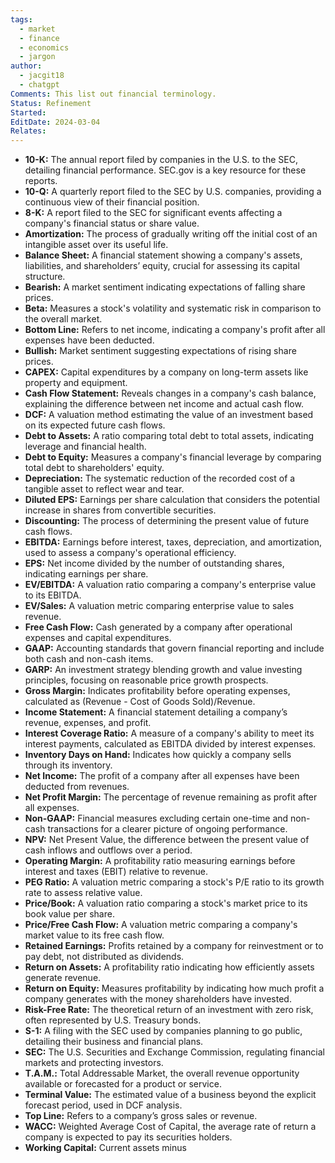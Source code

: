 ```yaml
---
tags:
  - market
  - finance
  - economics
  - jargon
author:
  - jacgit18
  - chatgpt
Comments: This list out financial terminology.
Status: Refinement
Started: 
EditDate: 2024-03-04
Relates:
---
```

- **10-K:** The annual report filed by companies in the U.S. to the SEC, detailing financial performance. SEC.gov is a key resource for these reports.
- **10-Q:** A quarterly report filed to the SEC by U.S. companies, providing a continuous view of their financial position.
- **8-K:** A report filed to the SEC for significant events affecting a company's financial status or share value.
- **Amortization:** The process of gradually writing off the initial cost of an intangible asset over its useful life.
- **Balance Sheet:** A financial statement showing a company's assets, liabilities, and shareholders’ equity, crucial for assessing its capital structure.
- **Bearish:** A market sentiment indicating expectations of falling share prices.
- **Beta:** Measures a stock's volatility and systematic risk in comparison to the overall market.
- **Bottom Line:** Refers to net income, indicating a company's profit after all expenses have been deducted.
- **Bullish:** Market sentiment suggesting expectations of rising share prices.
- **CAPEX:** Capital expenditures by a company on long-term assets like property and equipment.
- **Cash Flow Statement:** Reveals changes in a company's cash balance, explaining the difference between net income and actual cash flow.
- **DCF:** A valuation method estimating the value of an investment based on its expected future cash flows.
- **Debt to Assets:** A ratio comparing total debt to total assets, indicating leverage and financial health.
- **Debt to Equity:** Measures a company's financial leverage by comparing total debt to shareholders' equity.
- **Depreciation:** The systematic reduction of the recorded cost of a tangible asset to reflect wear and tear.
- **Diluted EPS:** Earnings per share calculation that considers the potential increase in shares from convertible securities.
- **Discounting:** The process of determining the present value of future cash flows.
- **EBITDA:** Earnings before interest, taxes, depreciation, and amortization, used to assess a company's operational efficiency.
- **EPS:** Net income divided by the number of outstanding shares, indicating earnings per share.
- **EV/EBITDA:** A valuation ratio comparing a company's enterprise value to its EBITDA.
- **EV/Sales:** A valuation metric comparing enterprise value to sales revenue.
- **Free Cash Flow:** Cash generated by a company after operational expenses and capital expenditures.
- **GAAP:** Accounting standards that govern financial reporting and include both cash and non-cash items.
- **GARP:** An investment strategy blending growth and value investing principles, focusing on reasonable price growth prospects.
- **Gross Margin:** Indicates profitability before operating expenses, calculated as (Revenue - Cost of Goods Sold)/Revenue.
- **Income Statement:** A financial statement detailing a company’s revenue, expenses, and profit.
- **Interest Coverage Ratio:** A measure of a company's ability to meet its interest payments, calculated as EBITDA divided by interest expenses.
- **Inventory Days on Hand:** Indicates how quickly a company sells through its inventory.
- **Net Income:** The profit of a company after all expenses have been deducted from revenues.
- **Net Profit Margin:** The percentage of revenue remaining as profit after all expenses.
- **Non-GAAP:** Financial measures excluding certain one-time and non-cash transactions for a clearer picture of ongoing performance.
- **NPV:** Net Present Value, the difference between the present value of cash inflows and outflows over a period.
- **Operating Margin:** A profitability ratio measuring earnings before interest and taxes (EBIT) relative to revenue.
- **PEG Ratio:** A valuation metric comparing a stock's P/E ratio to its growth rate to assess relative value.
- **Price/Book:** A valuation ratio comparing a stock's market price to its book value per share.
- **Price/Free Cash Flow:** A valuation metric comparing a company's market value to its free cash flow.
- **Retained Earnings:** Profits retained by a company for reinvestment or to pay debt, not distributed as dividends.
- **Return on Assets:** A profitability ratio indicating how efficiently assets generate revenue.
- **Return on Equity:** Measures profitability by indicating how much profit a company generates with the money shareholders have invested.
- **Risk-Free Rate:** The theoretical return of an investment with zero risk, often represented by U.S. Treasury bonds.
- **S-1:** A filing with the SEC used by companies planning to go public, detailing their business and financial plans.
- **SEC:** The U.S. Securities and Exchange Commission, regulating financial markets and protecting investors.
- **T.A.M.:** Total Addressable Market, the overall revenue opportunity available or forecasted for a product or service.
- **Terminal Value:** The estimated value of a business beyond the explicit forecast period, used in DCF analysis.
- **Top Line:** Refers to a company’s gross sales or revenue.
- **WACC:** Weighted Average Cost of Capital, the average rate of return a company is expected to pay its securities holders.
- **Working Capital:** Current assets minus